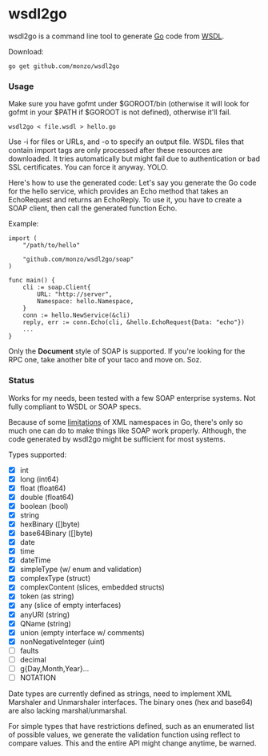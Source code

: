 # wsdl2go

wsdl2go is a command line tool to generate [Go](https://golang.org) code
from [WSDL](https://en.wikipedia.org/wiki/Web_Services_Description_Language).

Download:

```
go get github.com/monzo/wsdl2go
```

### Usage

Make sure you have gofmt under $GOROOT/bin 
(otherwise it will look for gofmt in your $PATH if $GOROOT is not defined), 
otherwise it'll fail.

```
wsdl2go < file.wsdl > hello.go
```

Use -i for files or URLs, and -o to specify an output file. WSDL
files that contain import tags are only processed after these
resources are downloaded. It tries automatically but might fail
due to authentication or bad SSL certificates. You can force it
anyway. YOLO.

Here's how to use the generated code: Let's say you generate the
Go code for the hello service, which provides an Echo method that
takes an EchoRequest and returns an EchoReply. To use it, you have
to create a SOAP client, then call the generated function Echo.

Example:

```
import (
	"/path/to/hello"

	"github.com/monzo/wsdl2go/soap"
)

func main() {
	cli := soap.Client{
		URL: "http://server",
		Namespace: hello.Namespace,
	}
	conn := hello.NewService(&cli)
	reply, err := conn.Echo(cli, &hello.EchoRequest{Data: "echo"})
	...
}
```

Only the **Document** style of SOAP is supported. If you're looking
for the RPC one, take another bite of your taco and move on. Soz.

### Status

Works for my needs, been tested with a few SOAP enterprise systems.
Not fully compliant to WSDL or SOAP specs.

Because of some [limitations](https://github.com/golang/go/issues/14407)
of XML namespaces in Go, there's only so much one can do to make
things like SOAP work properly. Although, the code generated by wsdl2go
might be sufficient for most systems.

Types supported:

- [x] int
- [x] long (int64)
- [x] float (float64)
- [x] double (float64)
- [x] boolean (bool)
- [x] string
- [x] hexBinary ([]byte)
- [x] base64Binary ([]byte)
- [x] date
- [x] time
- [x] dateTime
- [x] simpleType (w/ enum and validation)
- [x] complexType (struct)
- [x] complexContent (slices, embedded structs)
- [x] token (as string)
- [x] any (slice of empty interfaces)
- [x] anyURI (string)
- [x] QName (string)
- [x] union (empty interface w/ comments)
- [x] nonNegativeInteger (uint)
- [ ] faults
- [ ] decimal
- [ ] g{Day,Month,Year}...
- [ ] NOTATION

Date types are currently defined as strings, need to implement XML
Marshaler and Unmarshaler interfaces. The binary ones (hex and base64)
are also lacking marshal/unmarshal.

For simple types that have restrictions defined, such as an enumerated
list of possible values, we generate the validation function using reflect
to compare values. This and the entire API might change anytime,
be warned.
